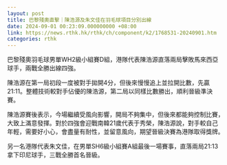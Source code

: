 ```yaml
---
layout: post
title: 巴黎殘奧直擊｜陳浩源及朱文佳在羽毛球項目分別出線
date: 2024-09-01 00:23:09.000000000 +08:00
link: https://news.rthk.hk/rthk/ch/component/k2/1768531-20240901.htm
categories: rthk
---
```


巴黎殘奧羽毛球男單WH2級小組賽D組，港隊代表陳浩源直落兩局擊敗馬來西亞球手，兩戰全勝出線四強。

陳浩源在第一局初段一度被對手拋開4分，但後來慢慢追上並拉開比數，先贏21:11。整體技術較對手佔優的陳浩源，第二局以同樣比數勝出，順利晉級準決賽。

陳浩源賽後表示，今場繼續受風向影響，開局不夠集中，但後來都能夠控制比賽，大致上滿意發揮。對於四強會迎戰南韓21歲代表于秀榮，陳浩源說，對手較自己年輕，需要好小心，會盡量有耐性，並留意風向，期望晉級決賽為港隊取得獎牌。

另一名港隊代表朱文佳，在男單SH6級小組賽A組最後一場賽事，直落兩局21:13拿下印尼球手，三戰全勝首名晉級。
